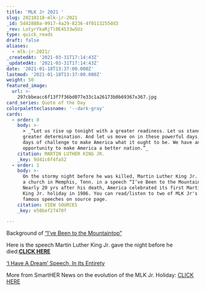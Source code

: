 ```yaml
---
title: 'MLK Jr 2021 '
slug: 20210118-mlk-jr-2021
_id: 5d42888a-9917-4a29-8236-4f0113255dd3
_rev: LotyrYkaRjTl0E4533w5Uz
type: quick_reads
draft: false
aliases:
  - mlk-jr-2021/
_createdAt: '2021-03-31T17:14:43Z'
_updatedAt: '2021-03-31T17:14:43Z'
date: '2021-01-18T13:37:00.000Z'
lastmod: '2021-01-18T13:37:00.000Z'
weight: 50
featured_image:
  url: >-
    297cbbeacc6f13f7f36bd077e33c1a26173b0b69367x367.jpg
card_series: Quote of the Day
colorpaletteclassname: '--dark-gray'
cards:
  - order: 0
    body: >-
      > _“Let us rise up tonight with a greater readiness. Let us stand with a
      greater determination. And let us move on in these powerful days, these
      days of challenge to make America what it ought to be. We have an
      opportunity to make America a better nation.”_
    citation: MARTIN LUTHER KING JR.
    _key: 9d41c6f4fa52
  - order: 1
    body: >-
      On the stormy night before he was killed, Martin Luther King Jr. addressed
      a church in Memphis, Tenn. in a speech “I’ve Been to the Mountaintop."
      Nearly 20 yrs after his death, America celebrated its first Martin Luther
      King Jr. holiday in 1986. You can read/listen to two of MLK Jr's most
      famous speeches on source page.
    citation: VIEW SOURCES
    _key: e50bef27470f

---
```

Background of [“I’ve Been to the Mountaintop”](https://kinginstitute.stanford.edu/encyclopedia/ive-been-mountaintop)

Here is the speech Martin Luther King Jr. gave the night before he died:[**CLICK HERE**](https://www.cnn.com/2018/04/04/us/martin-luther-king-jr-mountaintop-speech-trnd/index.html)  
  
[‘I Have A Dream’ Speech, In Its Entirety](https://www.npr.org/2010/01/18/122701268/i-have-a-dream-speech-in-its-entirety)

More from SmartHER News on the evolution of the MLK Jr. Holiday: [CLICK HERE](https://smarthernews.com/mlk-holiday-origins/)
